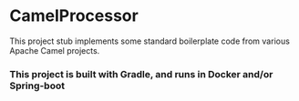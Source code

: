 # CamelProcessor #
This project stub implements some standard boilerplate code from various Apache Camel projects.

### This project is built with Gradle, and runs in Docker and/or Spring-boot ### 
